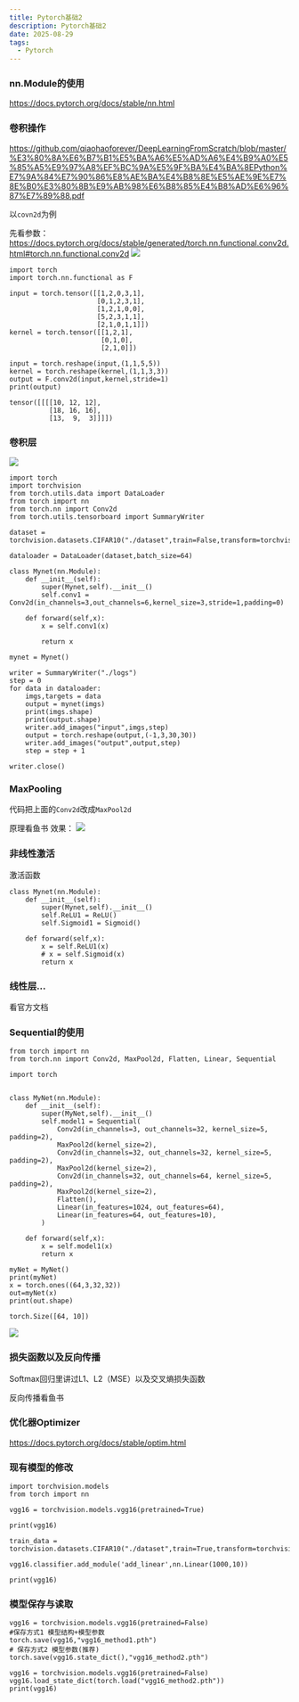 ```yaml
---
title: Pytorch基础2
description: Pytorch基础2
date: 2025-08-29
tags:
  - Pytorch
---
```



### nn.Module的使用

https://docs.pytorch.org/docs/stable/nn.html


### 卷积操作
https://github.com/qiaohaoforever/DeepLearningFromScratch/blob/master/%E3%80%8A%E6%B7%B1%E5%BA%A6%E5%AD%A6%E4%B9%A0%E5%85%A5%E9%97%A8%EF%BC%9A%E5%9F%BA%E4%BA%8EPython%E7%9A%84%E7%90%86%E8%AE%BA%E4%B8%8E%E5%AE%9E%E7%8E%B0%E3%80%8B%E9%AB%98%E6%B8%85%E4%B8%AD%E6%96%87%E7%89%88.pdf


以`covn2d`为例

先看参数：
https://docs.pytorch.org/docs/stable/generated/torch.nn.functional.conv2d.html#torch.nn.functional.conv2d
<img src="/public/pytorch基础21.png">

```
import torch
import torch.nn.functional as F

input = torch.tensor([[1,2,0,3,1],
                      [0,1,2,3,1],
                      [1,2,1,0,0],
                      [5,2,3,1,1],
                      [2,1,0,1,1]])
kernel = torch.tensor([[1,2,1],
                       [0,1,0],
                       [2,1,0]])

input = torch.reshape(input,(1,1,5,5))
kernel = torch.reshape(kernel,(1,1,3,3))
output = F.conv2d(input,kernel,stride=1)
print(output)
```
```
tensor([[[[10, 12, 12],
          [18, 16, 16],
          [13,  9,  3]]]])

```


### 卷积层

<img src="/public/pytrch基础22.png">

```
import torch
import torchvision
from torch.utils.data import DataLoader
from torch import nn
from torch.nn import Conv2d
from torch.utils.tensorboard import SummaryWriter

dataset = torchvision.datasets.CIFAR10("./dataset",train=False,transform=torchvision.transforms.ToTensor())

dataloader = DataLoader(dataset,batch_size=64)

class Mynet(nn.Module):
    def __init__(self):
        super(Mynet,self).__init__()
        self.conv1 = Conv2d(in_channels=3,out_channels=6,kernel_size=3,stride=1,padding=0)

    def forward(self,x):
        x = self.conv1(x)

        return x

mynet = Mynet()

writer = SummaryWriter("./logs")
step = 0
for data in dataloader:
    imgs,targets = data
    output = mynet(imgs)
    print(imgs.shape)
    print(output.shape)
    writer.add_images("input",imgs,step)
    output = torch.reshape(output,(-1,3,30,30))
    writer.add_images("output",output,step)
    step = step + 1

writer.close()
```


### MaxPooling

代码把上面的`Conv2d`改成`MaxPool2d`

原理看鱼书
效果：
<img src="/public/pytorch基础23.png">

### 非线性激活

激活函数 
```
class Mynet(nn.Module):
    def __init__(self):
        super(Mynet,self).__init__()
        self.ReLU1 = ReLU()
        self.Sigmoid1 = Sigmoid()

    def forward(self,x):
        x = self.ReLU1(x)
        # x = self.Sigmoid(x)
        return x

```
### 线性层...

看官方文档

### Sequential的使用

```
from torch import nn
from torch.nn import Conv2d, MaxPool2d, Flatten, Linear, Sequential

import torch


class MyNet(nn.Module):
    def __init__(self):
        super(MyNet,self).__init__()
        self.model1 = Sequential(
            Conv2d(in_channels=3, out_channels=32, kernel_size=5, padding=2),
            MaxPool2d(kernel_size=2),
            Conv2d(in_channels=32, out_channels=32, kernel_size=5, padding=2),
            MaxPool2d(kernel_size=2),
            Conv2d(in_channels=32, out_channels=64, kernel_size=5, padding=2),
            MaxPool2d(kernel_size=2),
            Flatten(),
            Linear(in_features=1024, out_features=64),
            Linear(in_features=64, out_features=10),
        )

    def forward(self,x):
        x = self.model1(x)
        return x

myNet = MyNet()
print(myNet)
x = torch.ones((64,3,32,32))
out=myNet(x)
print(out.shape)
```

```
torch.Size([64, 10])
```

<img src="/public/pytorch基础24.jpg">

### 损失函数以及反向传播

Softmax回归里讲过L1、L2（MSE）以及交叉熵损失函数

反向传播看鱼书

### 优化器Optimizer

https://docs.pytorch.org/docs/stable/optim.html

### 现有模型的修改
```
import torchvision.models
from torch import nn

vgg16 = torchvision.models.vgg16(pretrained=True)

print(vgg16)

train_data = torchvision.datasets.CIFAR10("./dataset",train=True,transform=torchvision.transforms.ToTensor(),download=False)

vgg16.classifier.add_module('add_linear',nn.Linear(1000,10))

print(vgg16)
```

### 模型保存与读取
```
vgg16 = torchvision.models.vgg16(pretrained=False)
#保存方式1 模型结构+模型参数
torch.save(vgg16,"vgg16_method1.pth")
# 保存方式2 模型参数(推荐)
torch.save(vgg16.state_dict(),"vgg16_method2.pth")

vgg16 = torchvision.models.vgg16(pretrained=False)
vgg16.load_state_dict(torch.load("vgg16_method2.pth"))
print(vgg16)
```
